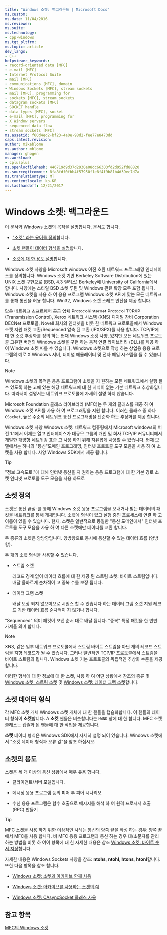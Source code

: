 ```yaml
---
title: "Windows 소켓: 백그라운드 | Microsoft Docs"
ms.custom: 
ms.date: 11/04/2016
ms.reviewer: 
ms.suite: 
ms.technology:
- cpp-windows
ms.tgt_pltfrm: 
ms.topic: article
dev_langs:
- C++
helpviewer_keywords:
- record-oriented data [MFC]
- e-mail [MFC]
- Internet Protocol Suite
- mail [MFC]
- communications [MFC], domain
- Windows Sockets [MFC], stream sockets
- mail [MFC], programming for
- sockets [MFC], stream sockets
- datagram sockets [MFC]
- SOCKET handle
- data types [MFC], socket
- e-mail [MFC], programming for
- X Window servers
- sequenced data flow
- stream sockets [MFC]
ms.assetid: f60d4ed2-bf23-4a0e-98d2-fee77e8473dd
caps.latest.revision: 
author: mikeblome
ms.author: mblome
manager: ghogen
ms.workload:
- cplusplus
ms.openlocfilehash: 446719d9d37d2930e08dc66303fd2d952fd88820
ms.sourcegitcommit: 8fa8fdf0fbb4f57950f1e8f4f9b81b4d39ec7d7a
ms.translationtype: MT
ms.contentlocale: ko-KR
ms.lasthandoff: 12/21/2017
---
```

# <a name="windows-sockets-background"></a>Windows 소켓: 백그라운드
이 문서와 Windows 소켓의 목적을 설명합니다. 문서도 합니다.  
  
-   ["소켓" 라는 용어를 정의](#_core_definition_of_a_socket)합니다.  
  
-   [소켓 핸들이 데이터 형식을 설명](#_core_the_socket_data_type)합니다.  
  
-   [소켓에 대 한 용도 설명](#_core_uses_for_sockets)합니다.  
  
 Windows 소켓 사양을 Microsoft windows 이진 호환 네트워크 프로그래밍 인터페이스를 정의합니다. Windows 소켓 기반 Berkeley Software Distribution에 있는 UNIX 소켓 구현으로 (BSD, 4.3 릴리스) Berkeley에 University of California에서 합니다. 사양에는 스타일 BSD 소켓 루틴 및 Windows 관련 확장 모두 포함 됩니다. Windows 소켓을 사용 하 여 응용 프로그램 Windows 소켓 API에 맞는 모든 네트워크를 통해 통신을 허용 합니다. Win32, Windows 소켓 스레드 안전을 제공 합니다.  
  
 많은 네트워크 소프트웨어 공급 업체 Protocol/Internet Protocol TCP/IP (Transmission Control), Xerox 네트워크 시스템 (XNS) 디지털 장비 Corporation DECNet 프로토콜, Novell 회사의 인터넷을 비롯 한 네트워크 프로토콜에서 Windows 소켓 지원 패킷 교환/Sequenced 압축 된 교환 (IPX/SPX)를 사용 합니다. TCP/IP에 대 한 소켓 추상화를 정의 하는 현재 Windows 소켓 사양, 있지만 모든 네트워크 프로토콜 고유한 버전의 Windows 소켓을 구현 하는 동적 연결 라이브러리 (DLL)를 제공 하 여 Windows 소켓 따를 수 있습니다. Windows 소켓으로 작성 하는 상업용 응용 프로그램의 예로 X Windows 서버, 터미널 에뮬레이터 및 전자 메일 시스템을 들 수 있습니다.  
  
> [!NOTE]
>  Windows 소켓의 목적은 응용 프로그램이 소켓을 지 원하는 모든 네트워크에서 실행 될 수 있도록 하는 고에 있는 해당 네트워크에 대 한 지식이 없는 기본 네트워크 추상화입니다. 따라서이 설명서는 네트워크 프로토콜에 자세히 설명 하지 않습니다.  
  
 Microsoft Foundation 클래스 라이브러리 (MFC)는 두 개의 클래스를 제공 하 여 Windows 소켓 API를 사용 하 여 프로그래밍을 지원 합니다. 이러한 클래스 중 하나 `CSocket`, 높은 수준의 네트워크 통신 프로그래밍을 단순화 하는 추상화를 제공 합니다.  
  
 Windows 소켓 사양 Windows 소켓: 네트워크 컴퓨팅에서 Microsoft windows의 버전 1.1에서 이제는 열고 인터페이스가 대규모 그룹의 개인 및 회사 TCP/IP 커뮤니티에서 개발한 개방형 네트워킹 표준 고 사용 하기 위해 자유롭게 사용할 수 있습니다. 현재 모델에서는 하나의 "통신"도메인 프로그래밍, 인터넷 프로토콜 도구 모음을 사용 하 여 소켓을 사용 합니다. 사양 Windows SDK에서 제공 됩니다.  
  
> [!TIP]
>  "정보 고속도로."에 대해 인터넷 통신을 지 원하는 응용 프로그램에 대 한 기본 경로 소켓 인터넷 프로토콜 도구 모음을 사용 하므로  
  
##  <a name="_core_definition_of_a_socket"></a>소켓 정의  
 소켓은 통신 끝점-를 통해 Windows 소켓 응용 프로그램을 보내거나 받는 데이터의 패킷을 네트워크를 통해 개체입니다. 소켓에 형식이 있고 실행 중인 프로세스에 연결 하 고 이름이 있을 수 있습니다. 현재, 소켓은 일반적으로 동일한 "통신 도메인에서" 인터넷 프로토콜 도구 모음을 사용 하 여 다른 소켓에만 데이터를 교환 합니다.  
  
 두 종류의 소켓은 양방향입니다. 양방향으로 동시에 통신할 수 있는 데이터 흐름 (양방향).  
  
 두 개의 소켓 형식을 사용할 수 있습니다.  
  
-   스트림 소켓  
  
     레코드 경계 없이 데이터 흐름에 대 한 제공 된 스트림 소켓: 바이트 스트림입니다. 배달 올바르게 순차적이 고 중복 수를 보장 됩니다.  
  
-   데이터 그램 소켓  
  
     배달 보장 되지 않으며으로 시퀀스 할 수 있습니다 하는 데이터 그램 소켓 지원 레코드 기반 데이터 흐름 순차적이 지 않거나 합니다.  
  
 "Sequenced" 의미 패킷이 보낸 순서 대로 배달 됩니다. "중복" 특정 패킷을 한 번만 가져올 의미 합니다.  
  
> [!NOTE]
>  XNS, 같은 일부 네트워크 프로토콜에서 스트림 바이트 스트림을 아닌 개의 레코드 스트림을 지향 레코드가 될 수 있습니다. 그러나 일반적인 TCP/IP 프로토콜에서 스트림을 바이트 스트림의 됩니다. Windows 소켓 기본 프로토콜의 독립적인 추상화 수준을 제공합니다.  
  
 이러한 형식에 대 한 정보에 대 한 소켓, 사용 하 여 어떤 상황에서 참조의 종류 및 [Windows 소켓: 스트림 소켓](../mfc/windows-sockets-stream-sockets.md) 및 [Windows 소켓: 데이터 그램 소켓](../mfc/windows-sockets-datagram-sockets.md)합니다.  
  
##  <a name="_core_the_socket_data_type"></a>소켓 데이터 형식  
 각 MFC 소켓 개체 Windows 소켓 개체에 대 한 핸들을 캡슐화합니다. 이 핸들의 데이터 형식이 **소켓**합니다. A **소켓** 핸들은 비슷합니다는 `HWND` 창에 대 한 합니다. MFC 소켓 클래스는 캡슐화 된 핸들에 대 한 작업을 제공합니다.  
  
 **소켓** 데이터 형식은 Windows SDK에서 자세히 설명 되어 있습니다. Windows 소켓에서 "소켓 데이터 형식과 오류 값"을 참조 하십시오.  
  
##  <a name="_core_uses_for_sockets"></a>소켓의 용도  
 소켓은 세 개 이상의 통신 상황에서 매우 유용 합니다.  
  
-   클라이언트/서버 모델입니다.  
  
-   메시징 응용 프로그램 등의 피어 투 피어 시나리오  
  
-   수신 응용 프로그램은 함수 호출으로 메시지를 해석 하 여 원격 프로시저 호출 (RPC) 만들기  
  
> [!TIP]
>  MFC 소켓을 사용 하기 위한 이상적인 사례는 통신의 양쪽 끝을 작성 하는 경우: 양쪽 끝에서 MFC를 사용 합니다. 비 MFC 응용 프로그램과 통신 하는 경우 대/소문자를 관리 하는 방법을 비롯 하 여이 항목에 대 한 자세한 내용은 참조 [Windows 소켓: 바이트 순서 지정](../mfc/windows-sockets-byte-ordering.md)합니다.  
  
 자세한 내용은 Windows Sockets 사양을 참조: **ntohs**, **ntohl**, **htons**, **htonl**합니다. 또한 다음 항목을 참조 합니다.  
  
-   [Windows 소켓: 소켓과 아카이브 함께 사용](../mfc/windows-sockets-using-sockets-with-archives.md)  
  
-   [Windows 소켓: 아카이브를 사용하는 소켓의 예](../mfc/windows-sockets-example-of-sockets-using-archives.md)  
  
-   [Windows 소켓: CAsyncSocket 클래스 사용](../mfc/windows-sockets-using-class-casyncsocket.md)  
  
## <a name="see-also"></a>참고 항목  
 [MFC의 Windows 소켓](../mfc/windows-sockets-in-mfc.md)

